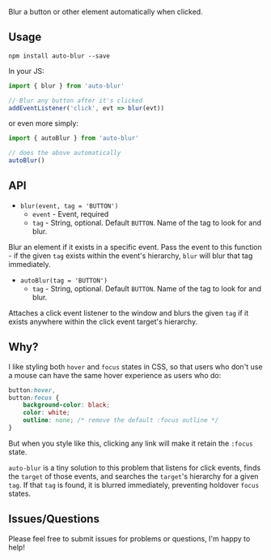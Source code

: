 Blur a button or other element automatically when clicked.

## Usage
`npm install auto-blur --save`

In your JS:

```js
import { blur } from 'auto-blur'

// Blur any button after it's clicked
addEventListener('click', evt => blur(evt))
```

or even more simply:

```js
import { autoBlur } from 'auto-blur'

// does the above automatically
autoBlur()
```

## API
* `blur(event, tag = 'BUTTON')`
    * `event` - Event, required
    * `tag` - String, optional. Default `BUTTON`. Name of the tag to look for and blur.

Blur an element if it exists in a specific event. Pass the event to this function - if the given `tag` exists within the event's hierarchy, `blur` will blur that tag immediately.

* `autoBlur(tag = 'BUTTON')`
    * `tag` - String, optional. Default `BUTTON`. Name of the tag to look for and blur.

Attaches a click event listener to the window and blurs the given `tag` if it exists anywhere within the click event target's hierarchy.

## Why?
I like styling both `hover` and `focus` states in CSS, so that users who don't use a mouse can have the same hover experience as users who do:

```css
button:hover,
button:focus {
    background-color: black;
    color: white;
    outline: none; /* remove the default :focus outline */
}
```

But when you style like this, clicking any link will make it retain the `:focus` state.

`auto-blur` is a tiny solution to this problem that listens for click events, finds the `target` of those events, and searches the `target`'s hierarchy for a given `tag`. If that `tag` is found, it is blurred immediately, preventing holdover `focus` states.

## Issues/Questions
Please feel free to submit issues for problems or questions, I'm happy to help!
